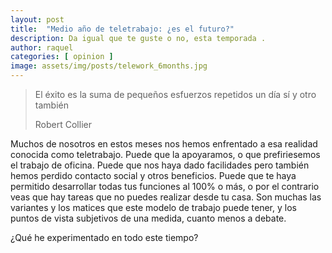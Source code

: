 ```yaml
---
layout: post
title:  "Medio año de teletrabajo: ¿es el futuro?"
description: Da igual que te guste o no, esta temporada .
author: raquel
categories: [ opinion ]
image: assets/img/posts/telework_6months.jpg
---
```


<blockquote>
<p>El éxito es la suma de pequeños esfuerzos repetidos un día sí y otro también</p>
<p>Robert Collier</p>
</blockquote>

Muchos de nosotros en estos meses nos hemos enfrentado a esa realidad conocida como teletrabajo.
Puede que la apoyaramos, o que prefiriesemos el trabajo de oficina. Puede que nos haya dado facilidades pero también hemos perdido contacto social y otros beneficios. Puede que te haya permitido desarrollar todas tus funciones al 100% o más, o por el contrario veas que hay tareas que no puedes realizar desde tu casa.
Son muchas las variantes y los matices que este modelo de trabajo puede tener, y los puntos de vista subjetivos de una medida, cuanto menos a debate.

¿Qué he experimentado en todo este tiempo?


